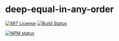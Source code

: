 # deep-equal-in-any-order

[![MIT License](https://img.shields.io/badge/license-mit-green.svg?style=flat-square)](https://opensource.org/licenses/MIT)
[![Build Status](https://travis-ci.org/oprogramador/deep-equal-in-any-order.svg?branch=master)](https://travis-ci.org/oprogramador/deep-equal-in-any-order
)

[![NPM status](https://nodei.co/npm/deep-equal-in-any-order.png?downloads=true&stars=true)](https://npmjs.org/package/deep-equal-in-any-order
)
